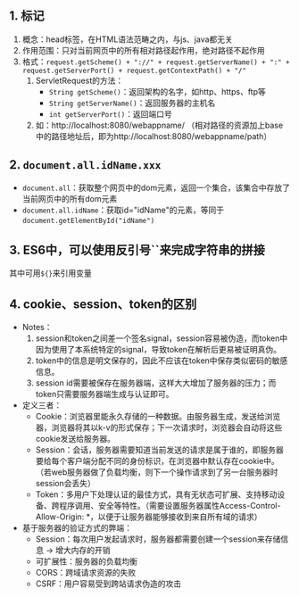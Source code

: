 ## 1. <base>标记
1. 概念：head标签，在HTML语法范畴之内，与js、java都无关
2. 作用范围：只对当前网页中的所有相对路径起作用，绝对路径不起作用
3. 格式：`request.getScheme() + "://" + request.getServerName() + ":" + request.getServerPort() + request.getContextPath() + "/"`
    1. ServletRequest的方法：
        - `String getScheme()`：返回架构的名字，如http、https、ftp等
        - `String getServerName()`：返回服务器的主机名
        - `int getServerPort()`：返回端口号
    2. 如：http://localhost:8080/webappname/
    （相对路径的资源加上base中的路径地址后，即为http://localhost:8080/webappname/path）

## 2. `document.all.idName.xxx`
- `document.all`：获取整个网页中的dom元素，返回一个集合，该集合中存放了当前网页中的所有dom元素
- `document.all.idName`：获取id="idName"的元素，等同于`document.getElementById("idName")`

## 3. ES6中，可以使用反引号``来完成字符串的拼接
其中可用`${}`来引用变量

## 4. cookie、session、token的区别
- Notes：
    1. session和token之间差一个签名signal，session容易被伪造，而token中因为使用了本系统特定的signal，导致token在解析后更易被证明真伪。
    2. token中的信息是明文保存的，因此不应该在token中保存类似密码的敏感信息。
    3. session id需要被保存在服务器端，这样大大增加了服务器的压力；而token只需要服务器端生成与认证即可。
- 定义三者：
    - Cookie：浏览器里能永久存储的一种数据。由服务器生成，发送给浏览器，浏览器将其以k-v的形式保存；下一次请求时，浏览器会自动将这些cookie发送给服务器。
    - Session：会话，服务器需要知道当前发送的请求是属于谁的，即服务器要给每个客户端分配不同的身份标识，在浏览器中默认存在cookie中。（若web服务器做了负载均衡，则下一个操作请求到了另一台服务器时session会丢失）
    - Token：多用户下处理认证的最佳方式，具有无状态可扩展、支持移动设备、跨程序调用、安全等特性。（需要设置服务器属性Access-Control-Allow-Origin: *，以便于让服务器能够接收到来自所有域的请求）
- 基于服务器的验证方式的弊端：
    - Session：每次用户发起请求时，服务器都需要创建一个session来存储信息 &rarr; 增大内存的开销
    - 可扩展性：服务器的负载均衡
    - CORS：跨域请求资源的失败
    - CSRF：用户容易受到跨站请求伪造的攻击